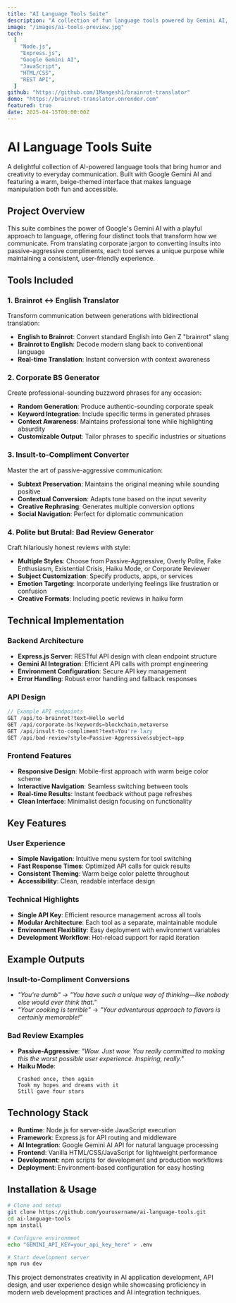 ```yaml
---
title: "AI Language Tools Suite"
description: "A collection of fun language tools powered by Gemini AI, with a clean and simple warm-beige UI."
image: "/images/ai-tools-preview.jpg"
tech:
  [
    "Node.js",
    "Express.js",
    "Google Gemini AI",
    "JavaScript",
    "HTML/CSS",
    "REST API",
  ]
github: "https://github.com/1Mangesh1/brainrot-translator"
demo: "https://brainrot-translator.onrender.com"
featured: true
date: 2025-04-15T00:00:00Z
---
```


# AI Language Tools Suite

A delightful collection of AI-powered language tools that bring humor and creativity to everyday communication. Built with Google Gemini AI and featuring a warm, beige-themed interface that makes language manipulation both fun and accessible.

## Project Overview

This suite combines the power of Google's Gemini AI with a playful approach to language, offering four distinct tools that transform how we communicate. From translating corporate jargon to converting insults into passive-aggressive compliments, each tool serves a unique purpose while maintaining a consistent, user-friendly experience.

## Tools Included

### 1. Brainrot ↔ English Translator

Transform communication between generations with bidirectional translation:

- **English to Brainrot**: Convert standard English into Gen Z "brainrot" slang
- **Brainrot to English**: Decode modern slang back to conventional language
- **Real-time Translation**: Instant conversion with context awareness

### 2. Corporate BS Generator

Create professional-sounding buzzword phrases for any occasion:

- **Random Generation**: Produce authentic-sounding corporate speak
- **Keyword Integration**: Include specific terms in generated phrases
- **Context Awareness**: Maintains professional tone while highlighting absurdity
- **Customizable Output**: Tailor phrases to specific industries or situations

### 3. Insult-to-Compliment Converter

Master the art of passive-aggressive communication:

- **Subtext Preservation**: Maintains the original meaning while sounding positive
- **Contextual Conversion**: Adapts tone based on the input severity
- **Creative Rephrasing**: Generates multiple conversion options
- **Social Navigation**: Perfect for diplomatic communication

### 4. Polite but Brutal: Bad Review Generator

Craft hilariously honest reviews with style:

- **Multiple Styles**: Choose from Passive-Aggressive, Overly Polite, Fake Enthusiasm, Existential Crisis, Haiku Mode, or Corporate Reviewer
- **Subject Customization**: Specify products, apps, or services
- **Emotion Targeting**: Incorporate underlying feelings like frustration or confusion
- **Creative Formats**: Including poetic reviews in haiku form

## Technical Implementation

### Backend Architecture

- **Express.js Server**: RESTful API design with clean endpoint structure
- **Gemini AI Integration**: Efficient API calls with prompt engineering
- **Environment Configuration**: Secure API key management
- **Error Handling**: Robust error handling and fallback responses

### API Design

```javascript
// Example API endpoints
GET /api/to-brainrot?text=Hello world
GET /api/corporate-bs?keywords=blockchain,metaverse
GET /api/insult-to-compliment?text=You're lazy
GET /api/bad-review?style=Passive-Aggressive&subject=app
```

### Frontend Features

- **Responsive Design**: Mobile-first approach with warm beige color scheme
- **Interactive Navigation**: Seamless switching between tools
- **Real-time Results**: Instant feedback without page refreshes
- **Clean Interface**: Minimalist design focusing on functionality

## Key Features

### User Experience

- **Simple Navigation**: Intuitive menu system for tool switching
- **Fast Response Times**: Optimized API calls for quick results
- **Consistent Theming**: Warm beige color palette throughout
- **Accessibility**: Clean, readable interface design

### Technical Highlights

- **Single API Key**: Efficient resource management across all tools
- **Modular Architecture**: Each tool as a separate, maintainable module
- **Environment Flexibility**: Easy deployment with environment variables
- **Development Workflow**: Hot-reload support for rapid iteration

## Example Outputs

### Insult-to-Compliment Conversions

- _"You're dumb"_ → _"You have such a unique way of thinking—like nobody else would ever think that."_
- _"Your cooking is terrible"_ → _"Your adventurous approach to flavors is certainly memorable!"_

### Bad Review Examples

- **Passive-Aggressive**: _"Wow. Just wow. You really committed to making this the worst possible user experience. Inspiring, really."_
- **Haiku Mode**:
  ```
  Crashed once, then again
  Took my hopes and dreams with it
  Still gave four stars
  ```

## Technology Stack

- **Runtime**: Node.js for server-side JavaScript execution
- **Framework**: Express.js for API routing and middleware
- **AI Integration**: Google Gemini AI API for natural language processing
- **Frontend**: Vanilla HTML/CSS/JavaScript for lightweight performance
- **Development**: npm scripts for development and production workflows
- **Deployment**: Environment-based configuration for easy hosting

## Installation & Usage

```bash
# Clone and setup
git clone https://github.com/yourusername/ai-language-tools.git
cd ai-language-tools
npm install

# Configure environment
echo "GEMINI_API_KEY=your_api_key_here" > .env

# Start development server
npm run dev
```

This project demonstrates creativity in AI application development, API design, and user experience design while showcasing proficiency in modern web development practices and AI integration techniques.
